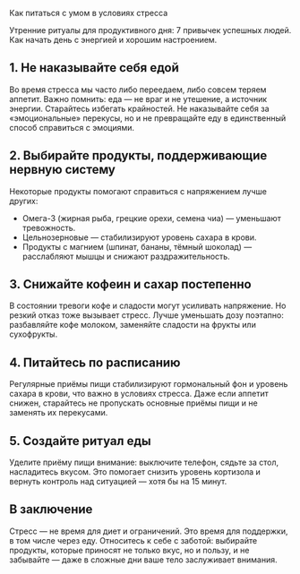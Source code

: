 Как питаться с умом в условиях стресса

Утренние ритуалы для продуктивного дня: 7 привычек успешных людей. Как начать день с энергией и хорошим настроением.

## 1. Не наказывайте себя едой

Во время стресса мы часто либо переедаем, либо совсем теряем аппетит. Важно помнить: еда — не враг и не утешение, а источник энергии. Старайтесь избегать крайностей. Не наказывайте себя за «эмоциональные» перекусы, но и не превращайте еду в единственный способ справиться с эмоциями.

## 2. Выбирайте продукты, поддерживающие нервную систему

Некоторые продукты помогают справиться с напряжением лучше других:

* Омега-3 (жирная рыба, грецкие орехи, семена чиа) — уменьшают тревожность.
* Цельнозерновые — стабилизируют уровень сахара в крови.
* Продукты с магнием (шпинат, бананы, тёмный шоколад) — расслабляют мышцы и снижают раздражительность.

## 3. Снижайте кофеин и сахар постепенно

В состоянии тревоги кофе и сладости могут усиливать напряжение. Но резкий отказ тоже вызывает стресс. Лучше уменьшать дозу поэтапно: разбавляйте кофе молоком, заменяйте сладости на фрукты или сухофрукты.

## 4. Питайтесь по расписанию

Регулярные приёмы пищи стабилизируют гормональный фон и уровень сахара в крови, что важно в условиях стресса. Даже если аппетит снижен, старайтесь не пропускать основные приёмы пищи и не заменять их перекусами.

## 5. Создайте ритуал еды

Уделите приёму пищи внимание: выключите телефон, сядьте за стол, насладитесь вкусом. Это помогает снизить уровень кортизола и вернуть контроль над ситуацией — хотя бы на 15 минут.

## В заключение

Стресс — не время для диет и ограничений. Это время для поддержки, в том числе через еду. Относитесь к себе с заботой: выбирайте продукты, которые приносят не только вкус, но и пользу, и не забывайте — даже в сложные дни ваше тело заслуживает внимания.
